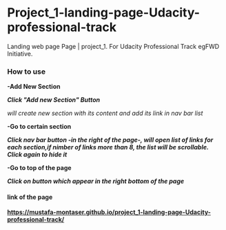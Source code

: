 # Project_1-landing-page-Udacity-professional-track
Landing web page Page | project_1.  For Udacity Professional Track egFWD Initiative.


### How to use 

**-Add New Section** 


***Click "Add new Section" Button***


*will create new section with its content and add its link in nav bar list*

**-Go to certain section**


***Click nav bar button -in the right of the page-, will open list of links for each section,if nimber of links more than 8, the list will be scrollable. Click again to hide it***


**-Go to top of the page**


***Click on button which appear in the right bottom of the page***



#### link of the page
**https://mustafa-montaser.github.io/project_1-landing-page-Udacity-professional-track/**

